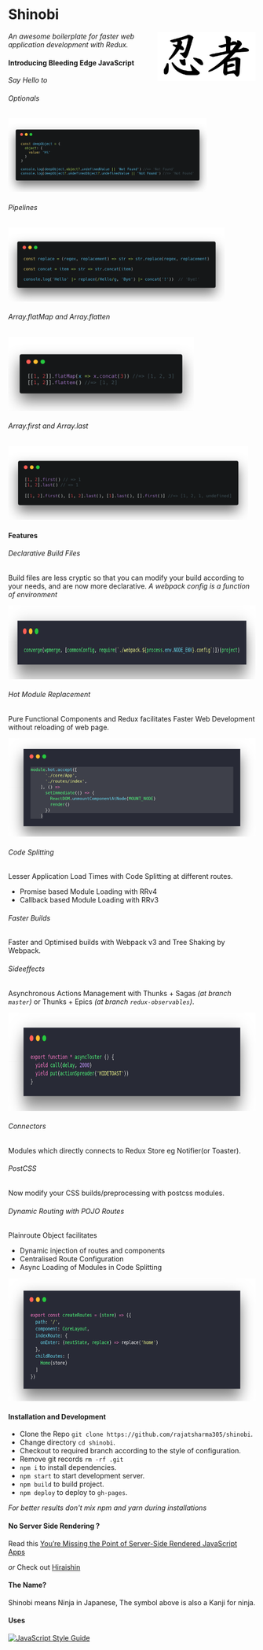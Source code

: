 # Shinobi

<img src='inspiration.png' align='right' height='100px'>

_An awesome boilerplate for faster web application development with Redux._

#### Introducing Bleeding Edge JavaScript

_Say Hello to_

###### _Optionals_

<img src="codescrs/optional.png" height="150px">

###### _Pipelines_

<img src="codescrs/pipeline.png" height="150px">

###### _Array.flatMap and Array.flatten_

<img src="codescrs/flatten.png" height="150px">

###### _Array.first and Array.last_

<img src="codescrs/firstandlast.png" height="150px">

#### Features

###### _Declarative Build Files_

Build files are less cryptic so that you can modify your build according to your needs, and are now more declarative.
_A webpack config is a function of environment_

<img src="codescrs/webpack.png" height="150px">

###### _Hot Module Replacement_

Pure Functional Components and Redux facilitates Faster Web Development without reloading of web page.

<img src="codescrs/hmr.png" height="200px">

###### _Code Splitting_

Lesser Application Load Times with Code Splitting at different routes.

- Promise based Module Loading with RRv4
- Callback based Module Loading with RRv3

###### _Faster Builds_

Faster and Optimised builds with Webpack v3 and Tree Shaking by Webpack.

###### _Sideeffects_

Asynchronous Actions Management with Thunks + Sagas _(at branch `master`)_ or Thunks + Epics _(at branch `redux-observables`)_.

<img src="codescrs/saga.png" height="200px">

###### _Connectors_

Modules which directly connects to Redux Store eg Notifier(or Toaster).

###### _PostCSS_

Now modify your CSS builds/preprocessing with postcss modules.

###### _Dynamic Routing with POJO Routes_

Plainroute Object facilitates

- Dynamic injection of routes and components
- Centralised Route Configuration
- Async Loading of Modules in Code Splitting

<img src="codescrs/pojoroutes.png" height="250px">

#### Installation and Development

- Clone the Repo `git clone https://github.com/rajatsharma305/shinobi`.
- Change directory `cd shinobi`.
- Checkout to required branch according to the style of configuration.
- Remove git records `rm -rf .git`
- `npm i` to install dependencies.
- `npm start` to start development server.
- `npm build` to build project.
- `npm deploy` to deploy to `gh-pages`.

*For better results don't mix npm and yarn during installations*

#### No Server Side Rendering ?

Read this [You’re Missing the Point of Server-Side Rendered JavaScript Apps](https://tomdale.net/2015/02/youre-missing-the-point-of-server-side-rendered-javascript-apps/)

_or_ Check out [Hiraishin](https://github.com/rajatsharma305/hiraishin)

#### The Name?

Shinobi means Ninja in Japanese, The symbol above is also a Kanji for ninja.

#### Uses

[![JavaScript Style Guide](https://cdn.rawgit.com/standard/standard/master/badge.svg)](https://github.com/standard/standard)

